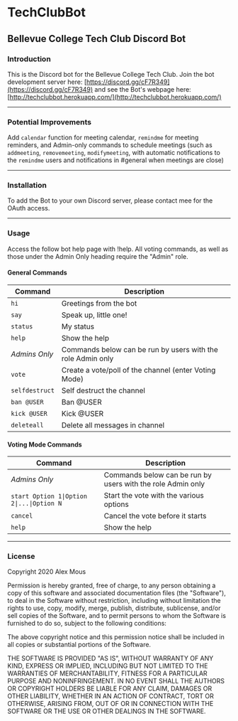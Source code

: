 # TechClubBot
## Bellevue College Tech Club Discord Bot

### Introduction

This is the Discord bot for the Bellevue College Tech Club. Join the bot development server here: [https://discord.gg/cF7R349](https://discord.gg/cF7R349) and see the Bot's webpage here: [http://techclubbot.herokuapp.com/](http://techclubbot.herokuapp.com/)

* * *

### Potential Improvements

Add `calendar` function for meeting calendar, `remindme` for meeting reminders, and Admin-only commands to schedule meetings (such as `addmeeting`, `removemeeting`, `modifymeeting`, with automatic notifications to the `remindme` users and notifications in #general when meetings are close)

* * *

### Installation

To add the Bot to your own Discord server, please contact mee for the OAuth access.

* * *

### Usage

Access the follow bot help page with !help. All voting commands, as well as those under the Admin Only heading require the "Admin" role.

#### General Commands

| Command        | Description                                                 |
|----------------|-------------------------------------------------------------|
| `hi`           | Greetings from the bot                                      |
| `say`          | Speak up, little one!                                       |
| `status`       | My status                                                   |
| `help`         | Show the help                                               |
| *Admins Only*  | Commands below can be run by users with the role Admin only |
| `vote`         | Create a vote/poll of the channel (enter Voting Mode)       |
| `selfdestruct` | Self destruct the channel                                   |
| `ban @USER`    | Ban @USER                                                   |
| `kick @USER`   | Kick @USER                                                  |
| `deleteall`    | Delete all messages in channel                              |

#### Voting Mode Commands

| Command                                   | Description                                                 |
|-------------------------------------------|-------------------------------------------------------------|
| *Admins Only*                             | Commands below can be run by users with the role Admin only |
| `start Option 1\|Option 2\|...\|Option N` | Start the vote with the various options                     |
| `cancel`                                  | Cancel the vote before it starts                            |
| `help`                                    | Show the help                                               |

* * *

### License

Copyright 2020 Alex Mous

Permission is hereby granted, free of charge, to any person obtaining a copy of this software and associated documentation files (the "Software"), to deal in the Software without restriction, including without limitation the rights to use, copy, modify, merge, publish, distribute, sublicense, and/or sell copies of the Software, and to permit persons to whom the Software is furnished to do so, subject to the following conditions:

The above copyright notice and this permission notice shall be included in all copies or substantial portions of the Software.

THE SOFTWARE IS PROVIDED "AS IS", WITHOUT WARRANTY OF ANY KIND, EXPRESS OR IMPLIED, INCLUDING BUT NOT LIMITED TO THE WARRANTIES OF MERCHANTABILITY, FITNESS FOR A PARTICULAR PURPOSE AND NONINFRINGEMENT. IN NO EVENT SHALL THE AUTHORS OR COPYRIGHT HOLDERS BE LIABLE FOR ANY CLAIM, DAMAGES OR OTHER LIABILITY, WHETHER IN AN ACTION OF CONTRACT, TORT OR OTHERWISE, ARISING FROM, OUT OF OR IN CONNECTION WITH THE SOFTWARE OR THE USE OR OTHER DEALINGS IN THE SOFTWARE.
